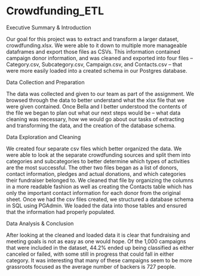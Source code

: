 # Crowdfunding_ETL
Executive Summary & Introduction

Our goal for this project was to extract and transform a larger dataset, crowdfunding.xlsx. We were able to it down to multiple more manageable dataframes and export those files as CSVs. This information contained campaign donor information, and was cleaned and exported into four files – Category.csv, Subcategory.csv, Campaign.csv, and Contacts.csv – that were more easily loaded into a created schema in our Postgres database. 


Data Collection and Preparation

The data was collected and given to our team as part of the assignment. We browsed through the data to better understand what the xlsx file that we were given contained. Once Bella and I better understood the contents of the file we began to plan out what our next steps would be – what data cleaning was necessary, how we would go about our tasks of extracting and transforming the data, and the creation of the database schema.


Data Exploration and Cleaning

We created four separate csv files which better organized the data. We were able to look at the separate crowdfunding sources and split them into categories and subcategories to better determine which types of activities are the most successful. The other two files began as a list of donors, contact information, pledges and actual donations, and which categories their fundraiser belonged to. We cleaned that file by organizing the columns in a more readable fashion as well as creating the Contacts table which has only the important contact information for each donor from the original sheet. Once we had the csv files created, we structured a database schema in SQL using PGAdmin. We loaded the data into those tables and ensured that the information had properly populated. 


Data Analysis & Conclusion

After looking at the cleaned and loaded data it is clear that fundraising and meeting goals is not as easy as one would hope. Of the 1,000 campaigns that were included in the dataset, 44.2% ended up being classified as either canceled or failed, with some still in progress that could fall in either category. It was interesting that many of these campaigns seem to be more grassroots focused as the average number of backers is 727 people. 
